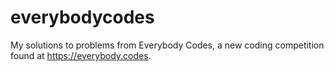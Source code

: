 # everybodycodes
My solutions to problems from Everybody Codes, a new coding competition found at <a>https://everybody.codes</a>.
